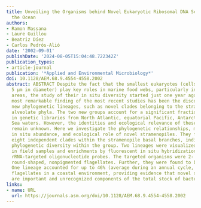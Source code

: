 ```yaml
---
title: Unveiling the Organisms behind Novel Eukaryotic Ribosomal DNA Sequences from
  the Ocean
authors:
- Ramon Massana
- Laure Guillou
- Beatriz Díez
- Carlos Pedrós-Alió
date: '2002-09-01'
publishDate: '2024-08-05T15:04:48.722342Z'
publication_types:
- article-journal
publication: '*Applied and Environmental Microbiology*'
doi: 10.1128/AEM.68.9.4554-4558.2002
abstract: ABSTRACT Despite the fact that the smallest eukaryotes (cells less than
  5 μm in diameter) play key roles in marine food webs, particularly in open oligotrophic
  areas, the study of their in situ diversity started just one year ago. Perhaps the
  most remarkable finding of the most recent studies has been the discovery of completely
  new phylogenetic lineages, such as novel clades belonging to the stramenopile and
  alveolate phyla. The two new groups account for a significant fraction of clones
  in genetic libraries from North Atlantic, equatorial Pacific, Antarctic, and Mediterranean
  Sea waters. However, the identities and ecological relevance of these organisms
  remain unknown. Here we investigate the phylogenetic relationships, morphology,
  in situ abundance, and ecological role of novel stramenopiles. They form at least
  eight independent clades within the stramenopile basal branches, indicating a large
  phylogenetic diversity within the group. Two lineages were visualized and enumerated
  in field samples and enrichments by fluorescent in situ hybridization using specific
  rRNA-targeted oligonucleotide probes. The targeted organisms were 2- to 3-μm-diameter,
  round-shaped, nonpigmented flagellates. Further, they were found to be bacterivorous.
  One lineage accounted for up to 46% (average during an annual cycle, 19%) of heterotrophic
  flagellates in a coastal environment, providing evidence that novel stramenopiles
  are important and unrecognized components of the total stock of bacterial grazers.
links:
- name: URL
  url: https://journals.asm.org/doi/10.1128/AEM.68.9.4554-4558.2002
---
```

